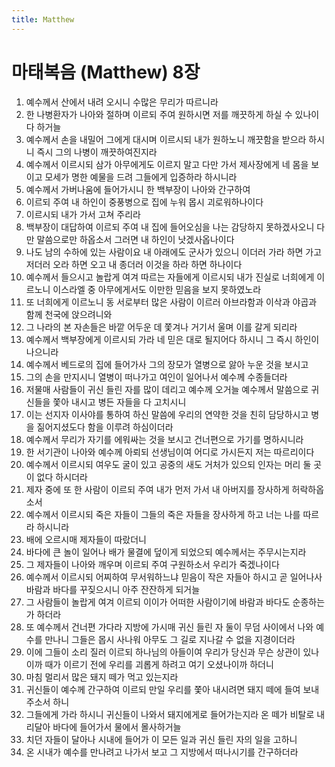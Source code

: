 ```yaml
---
title: Matthew
---
```


# 마태복음 (Matthew) 8장
1. 예수께서 산에서 내려 오시니 수많은 무리가 따르니라
1. 한 나병환자가 나아와 절하며 이르되 주여 원하시면 저를 깨끗하게 하실 수 있나이다 하거늘
1. 예수께서 손을 내밀어 그에게 대시며 이르시되 내가 원하노니 깨끗함을 받으라 하시니 즉시 그의 나병이 깨끗하여진지라
1. 예수께서 이르시되 삼가 아무에게도 이르지 말고 다만 가서 제사장에게 네 몸을 보이고 모세가 명한 예물을 드려 그들에게 입증하라 하시니라
1. 예수께서 가버나움에 들어가시니 한 백부장이 나아와 간구하여
1. 이르되 주여 내 하인이 중풍병으로 집에 누워 몹시 괴로워하나이다
1. 이르시되 내가 가서 고쳐 주리라
1. 백부장이 대답하여 이르되 주여 내 집에 들어오심을 나는 감당하지 못하겠사오니 다만 말씀으로만 하옵소서 그러면 내 하인이 낫겠사옵나이다
1. 나도 남의 수하에 있는 사람이요 내 아래에도 군사가 있으니 이더러 가라 하면 가고 저더러 오라 하면 오고 내 종더러 이것을 하라 하면 하나이다
1. 예수께서 들으시고 놀랍게 여겨 따르는 자들에게 이르시되 내가 진실로 너희에게 이르노니 이스라엘 중 아무에게서도 이만한 믿음을 보지 못하였노라
1. 또 너희에게 이르노니 동 서로부터 많은 사람이 이르러 아브라함과 이삭과 야곱과 함께 천국에 앉으려니와
1. 그 나라의 본 자손들은 바깥 어두운 데 쫓겨나 거기서 울며 이를 갈게 되리라
1. 예수께서 백부장에게 이르시되 가라 네 믿은 대로 될지어다 하시니 그 즉시 하인이 나으니라
1. 예수께서 베드로의 집에 들어가사 그의 장모가 열병으로 앓아 누운 것을 보시고
1. 그의 손을 만지시니 열병이 떠나가고 여인이 일어나서 예수께 수종들더라
1. 저물매 사람들이 귀신 들린 자를 많이 데리고 예수께 오거늘 예수께서 말씀으로 귀신들을 쫓아 내시고 병든 자들을 다 고치시니
1. 이는 선지자 이사야를 통하여 하신 말씀에 우리의 연약한 것을 친히 담당하시고 병을 짊어지셨도다 함을 이루려 하심이더라
1. 예수께서 무리가 자기를 에워싸는 것을 보시고 건너편으로 가기를 명하시니라
1. 한 서기관이 나아와 예수께 아뢰되 선생님이여 어디로 가시든지 저는 따르리이다
1. 예수께서 이르시되 여우도 굴이 있고 공중의 새도 거처가 있으되 인자는 머리 둘 곳이 없다 하시더라
1. 제자 중에 또 한 사람이 이르되 주여 내가 먼저 가서 내 아버지를 장사하게 허락하옵소서
1. 예수께서 이르시되 죽은 자들이 그들의 죽은 자들을 장사하게 하고 너는 나를 따르라 하시니라
1. 배에 오르시매 제자들이 따랐더니
1. 바다에 큰 놀이 일어나 배가 물결에 덮이게 되었으되 예수께서는 주무시는지라
1. 그 제자들이 나아와 깨우며 이르되 주여 구원하소서 우리가 죽겠나이다
1. 예수께서 이르시되 어찌하여 무서워하느냐 믿음이 작은 자들아 하시고 곧 일어나사 바람과 바다를 꾸짖으시니 아주 잔잔하게 되거늘
1. 그 사람들이 놀랍게 여겨 이르되 이이가 어떠한 사람이기에 바람과 바다도 순종하는가 하더라
1. 또 예수께서 건너편 가다라 지방에 가시매 귀신 들린 자 둘이 무덤 사이에서 나와 예수를 만나니 그들은 몹시 사나워 아무도 그 길로 지나갈 수 없을 지경이더라
1. 이에 그들이 소리 질러 이르되 하나님의 아들이여 우리가 당신과 무슨 상관이 있나이까 때가 이르기 전에 우리를 괴롭게 하려고 여기 오셨나이까 하더니
1. 마침 멀리서 많은 돼지 떼가 먹고 있는지라
1. 귀신들이 예수께 간구하여 이르되 만일 우리를 쫓아 내시려면 돼지 떼에 들여 보내 주소서 하니
1. 그들에게 가라 하시니 귀신들이 나와서 돼지에게로 들어가는지라 온 떼가 비탈로 내리달아 바다에 들어가서 물에서 몰사하거늘
1. 치던 자들이 달아나 시내에 들어가 이 모든 일과 귀신 들린 자의 일을 고하니
1. 온 시내가 예수를 만나려고 나가서 보고 그 지방에서 떠나시기를 간구하더라
